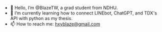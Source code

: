 - 👋 Hello, I’m @BlazeTW, a grad student from NDHU.
- 🌱 I’m currently learning how to connect LINEbot, ChatGPT, and TDX's API with python as my thesis.
- 📫 How to reach me: hxyblaze@gmail.com

<!---
BlazeTW/BlazeTW is a ✨ special ✨ repository because its `README.md` (this file) appears on your GitHub profile.
You can click the Preview link to take a look at your changes.
--->
